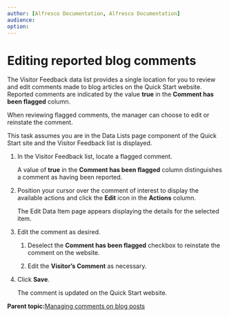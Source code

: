 ```yaml
---
author: [Alfresco Documentation, Alfresco Documentation]
audience: 
option: 
---
```


# Editing reported blog comments

The Visitor Feedback data list provides a single location for you to review and edit comments made to blog articles on the Quick Start website. Reported comments are indicated by the value **true** in the **Comment has been flagged** column.

When reviewing flagged comments, the manager can choose to edit or reinstate the comment.

This task assumes you are in the Data Lists page component of the Quick Start site and the Visitor Feedback list is displayed.

1.  In the Visitor Feedback list, locate a flagged comment.

    A value of **true** in the **Comment has been flagged** column distinguishes a comment as having been reported.

2.  Position your cursor over the comment of interest to display the available actions and click the **Edit** icon in the **Actions** column.

    The Edit Data Item page appears displaying the details for the selected item.

3.  Edit the comment as desired.

    1.  Deselect the **Comment has been flagged** checkbox to reinstate the comment on the website.

    2.  Edit the **Visitor’s Comment** as necessary.

4.  Click **Save**.

    The comment is updated on the Quick Start website.


**Parent topic:**[Managing comments on blog posts](../tasks/qs-blogs-manage.md)

